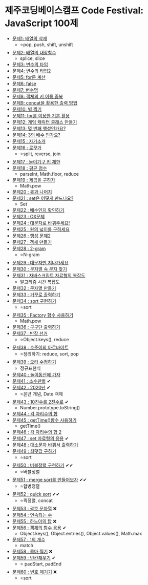 # 제주코딩베이스캠프 Code Festival: JavaScript 100제

- [문제1: 배열의 삭제](doc/001.md)
  - ⭐pop, push, shift, unshift
- [문제2: 배열의 내장함수](doc/002.md)
  - splice, slice
- [문제3: 변수의 타입](doc/003.md)
- [문제4: 변수의 타입2](doc/004.md)
- [문제5: for문 계산](doc/005.md)
- [문제6: false](doc/006.md)
- [문제7: 변수명](doc/007.md)
- [문제8: 객체의 키 이름 중복](doc/008.md)
- [문제9: concat을 활용한 출력 방법](doc/009.md)
- [문제10: 별 찍기](doc/010.md)
- [문제11: for를 이용한 기본 활용](doc/011.md)
- [문제12: 게임 캐릭터 클래스 만들기](doc/012.md)
- [문제13: 몇 번째 행성인가요?](doc/013.md)
- [문제14: 3의 배수 인가요?](doc/014.md)
- [문제15 : 자기소개](doc/015.md)
- [문제16 : 로꾸거](doc/016.md)
  - ⭐split, reverse, join
- [문제17 : 놀이기구 키 제한](doc/017.md)
- [문제18 : 평균 점수](doc/018.md)
  - parseInt, Math.floor, reduce
- [문제19 : 제곱을 구하자](doc/019.md)
  - Math.pow
- [문제20 : 몫과 나머지](doc/020.md)
- [문제21 : set은 어떻게 만드나요?](doc/021.md)
  - Set
- [문제22 : 배수인지 확인하기](doc/022.md)
- [문제23 : OX문제](doc/023.md)
- [문제24 : 대문자로 바꿔주세요!](doc/024.md)
- [문제25 : 원의 넓이를 구하세요](doc/025.md)
- [문제26 : 행성 문제2](doc/026.md)
- [문제27 : 객체 만들기](doc/027.md)
- [문제28 : 2-gram](doc/028.md)
  - ⭐N-gram
- [문제29 : 대문자만 지나가세요](doc/029.md)
- [문제30 : 문자열 속 문자 찾기](doc/030.md)
- [문제31 : 자바스크립트 자료형의 복잡도](doc/031.md)
  - 알고리즘 시간 복잡도 
- [문제32 : 문자열 만들기](doc/032.md)
- [문제33 : 거꾸로 출력하기](doc/033.md)
- [문제34 : sort 구현하기](doc/034.md)
  - ⭐sort
- [문제35 : Factory 함수 사용하기](doc/035.md)
  - Math.pow
- [문제36 : 구구단 출력하기](doc/036.md)
- [문제37 : 반장 선거](doc/037.md)
  - ⭐Object.keys(), reduce
- [문제38 : 호준이의 아르바이트](doc/038.md)
  - ⭐정리하기: reduce, sort, pop
- [문제39 : 오타 수정하기](doc/039.md)
  - 정규표현식
- [문제40 : 놀이동산에 가자](doc/040.md)
- [문제41 : 소수판별](doc/041.md) ✔
- [문제42 : 2020년](doc/042.md) ✔
  - ⭐윤년 개념, Date 객체 
- [문제43 : 10진수를 2진수로](doc/043.md) ✔
  - Number.prototype.toString()
- [문제44 : 각 자리수의 합](doc/044.md) 
- [문제45 : getTime()함수 사용하기](doc/045.md) 
  - getTime()
- [문제46 : 각 자리수의 합 2](doc/046.md) 
- [문제47 : set 자료형의 응용](doc/047.md) ✔
- [문제48 : 대소문자 바꿔서 출력하기](doc/048.md) 
- [문제49 : 최댓값 구하기](doc/049.md) 
  - ⭐sort
- [문제50 : 버블정렬 구현하기](doc/050.md) ✔✔
  - ⭐버블정렬
- [문제51 : merge sort를 만들어보자](doc/051.md) ✔✔
  - ⭐합병정렬
- [문제52 : quick sort](doc/052.md) ✔✔
  - ⭐퀵정렬, concat 
- [문제53 : 괄호 문자열](doc/053.md) ❌
- [문제54 : 연속되는 수](doc/054.md) 
- [문제55 : 하노이의 탑](doc/055.md) ❌
- [문제56 : 객체의 함수 응용](doc/056.md) ✔
  - Object.keys(), Object.entries(), Object.values(), Math.max
- [문제57 : 1의 개수](doc/057.md) 
  - match
- [문제58 : 콤마 찍기](doc/058.md) ❌
- [문제59 : 빈칸채우기](doc/059.md) ✔
  - ⭐ padStart, padEnd
- [문제60 : 번호 매기기](doc/060.md) ❌
  - ⭐sort